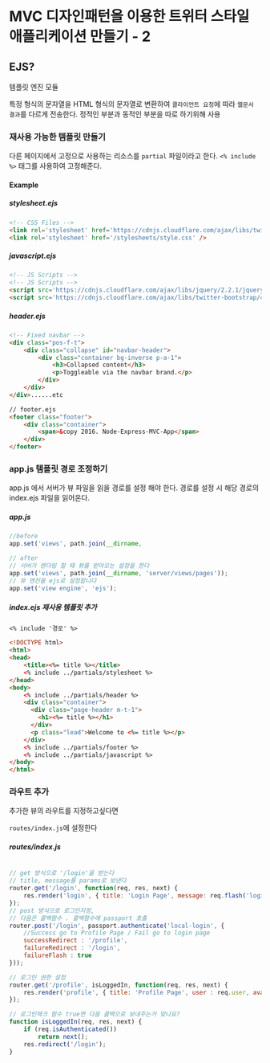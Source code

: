 # MVC 디자인패턴을 이용한 트위터 스타일 애플리케이션 만들기 - 2

## EJS?

템플릿 엔진 모듈

특정 형식의 문자열을 HTML 형식의 문자열로 변환하여 
`클라이언트 요청`에 따라 `웹문서 결과`를 다르게 전송한다.
정적인 부분과 동적인 부분을 따로 하기위해 사용

### 재사용 가능한 템플릿 만들기

다른 페이지에서 고정으로 사용하는 리소스를 `partial` 파일이라고 한다. `<% include %>` 태그를 사용하여 고정해준다.

#### Example
##### stylesheet.ejs

```html
<!-- CSS Files -->
<link rel='stylesheet' href='https://cdnjs.cloudflare.com/ajax/libs/twitter-bootstrap/4.0.0-alpha/css/bootstrap.min.css'>
<link rel='stylesheet' href='/stylesheets/style.css' />
```
##### javascript.ejs
```html
<!-- JS Scripts -->
<!-- JS Scripts -->
<script src='https://cdnjs.cloudflare.com/ajax/libs/jquery/2.2.1/jquery.min.js'></script>
<script src='https://cdnjs.cloudflare.com/ajax/libs/twitter-bootstrap/4.0.0-alpha/js/bootstrap.min.js'></script>
```
##### header.ejs

```html
<!-- Fixed navbar -->
<div class="pos-f-t">
    <div class="collapse" id="navbar-header">
        <div class="container bg-inverse p-a-1">
            <h3>Collapsed content</h3>
            <p>Toggleable via the navbar brand.</p>
        </div>
    </div>
</div>......etc

// footer.ejs
<footer class="footer">
    <div class="container">
        <span>&copy 2016. Node-Express-MVC-App</span>
    </div>
</footer>
```

### app.js 템플릿 경로 조정하기

app.js 에서 서버가 뷰 파일을 읽을 경로를 설정 해야 한다. 경로를 설정 시 해당 경로의 index.ejs 파일을 읽어온다.

##### app.js
```javascript
//before
app.set('views', path.join(__dirname, 

// after 
// 서버가 렌더링 할 때 뷰를 받아오는 설정을 한다
app.set('views', path.join(__dirname, 'server/views/pages'));
// 뷰 엔진을 ejs로 설정합니다
app.set('view engine', 'ejs');
```

##### index.ejs 재사용 템플릿 추가
 `<% include '경로' %>` 
```html
<!DOCTYPE html>
<html>
<head>
    <title><%= title %></title>
    <% include ../partials/stylesheet %>
</head>
<body>
    <% include ../partials/header %>
    <div class="container">
      <div class="page-header m-t-1">
        <h1><%= title %></h1>
      </div>
      <p class="lead">Welcome to <%= title %></p>
    </div>
    <% include ../partials/footer %>
    <% include ../partials/javascript %>
</body>
</html>
```

### 라우트 추가

추가한 뷰의 라우트를 지정하고싶다면 

```routes/index.js```에 설정한다

##### routes/index.js

```javascript

// get 방식으로 '/login'을 받는다
// title, message를 params로 보낸다
router.get('/login', function(req, res, next) {
    res.render('login', { title: 'Login Page', message: req.flash('loginMessage') });
});
// post 방식으로 로그인지정,
// 다음은 콜백함수 . 콜백함수에 passport 호출 
router.post('/login', passport.authenticate('local-login', {
    //Success go to Profile Page / Fail go to login page
    successRedirect : '/profile',
    failureRedirect : '/login',
    failureFlash : true
}));

// 로그인 권한 설정 
router.get('/profile', isLoggedIn, function(req, res, next) {
    res.render('profile', { title: 'Profile Page', user : req.user, avatar: gravatar.url(req.user.email ,  {s: '100', r: 'x', d: 'retro'}, true) });
});

// 로그인체크 함수 true면 다음 콜백으로 보내주는거 맞나요? 
function isLoggedIn(req, res, next) {
    if (req.isAuthenticated())
        return next();
    res.redirect('/login');
}
```
